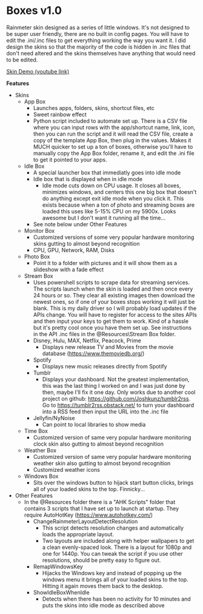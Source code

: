 # Boxes v1.0
Rainmeter skin designed as a series of little windows. It's not designed to be super user friendly, there are no built in config pages. You will have to edit the .ini/.inc files to get everything working the way you want it. I did design the skins so that the majority of the code is hidden in .inc files that don't need altered and the skins themselves have anything that would need to be edited.

[Skin Demo (youtube link)](https://youtu.be/Iwiw4Z1JzJo)

**Features**
- Skins
  - App Box
    - Launches apps, folders, skins, shortcut files, etc
    - Sweet rainbow effect
    - Python script included to automate set up. There is a CSV file where you can input rows with the app/shortcut name, link, icon, then you can run the script and it will read the CSV file, create a copy of the template App Box, then plug in the values. Makes it MUCH quicker to set up a ton of boxes, otherwise you'll have to manually copy the App Box folder, rename it, and edit the .ini file to get it pointed to your apps.
  - Idle Box
    - A special launcher box that immediatly goes into idle mode
    - Idle box that is displayed when in idle mode
      - Idle mode cuts down on CPU usage. It closes all boxes, minimizes windows, and centers this one big box that doesn't do anything except exit idle mode when you click it. This exists because when a ton of photo and streaming boxes are loaded this uses like 5-15% CPU on my 5900x. Looks awesome but I don't want it running all the time...
    - See note below under Other Features
  - Monitor Box
    - Customized versions of some very popular hardware monitoring skins gutting to almost beyond recognition
    - CPU, GPU, Network, RAM, Disks
  - Photo Box
    - Point it to a folder with pictures and it will show them as a slideshow with a fade effect
  - Stream Box
    - Uses powershell scripts to scrape data for streaming services. The scripts launch when the skin is loaded and then once every 24 hours or so. They clear all existing images then download the newest ones, so if one of your boxes stops working it will just be blank. This is my daily driver so I will probably load updates if the APIs change. You will have to register for access to the sites APIs and then input your keys to get them to work. Kind of a hassle but it's pretty cool once you have them set up. See instructions in the API .inc files in the @Resources\Stream Box folder.
    - Disney, Hulu, MAX, Netflix, Peacock, Prime
      - Displays new release TV and Movies from the movie database (https://www.themoviedb.org/)
    - Spotify
      - Displays new music releases directly from Spotify
    - Tumblr
      - Displays your dashboard. Not the greatest implementation, this was the last thing I worked on and I was just done by then, maybe I'll fix it one day. Only works due to another cool project on github: https://github.com/Joshkunz/tumblr2rss. Go to https://tumblr2rss.obstack.net/ to turn your dashboard into a RSS feed then input the URL into the .inc file
    - Jellyfin/NyNoise
      - Can point to local libraries to show media  
  - Time Box
    - Customized version of same very popular hardware monitoring clock skin also gutting to almost beyond recognition
  - Weather Box
    - Customized version of same very popular hardware monitoring weather skin also gutting to almost beyond recognition
    - Customized weather icons
  - Windows Box
    - Sits over the windows button to hijack start button clicks,  brings all of your loaded skins to the top. Finnicky...
- Other Features
  - In the @Resources folder there is a "AHK Scripts" folder that contains 3 scripts that I have set up to launch at startup. They require AutoHotKey (https://www.autohotkey.com/)
    - ChangeRainmeterLayoutDetectResolution
      - This script detects resolution changes and automatically loads the appropriate layout.
      - Two layouts are included along with helper wallpapers to get a clean evenly-spaced look. There is a layout for 1080p and one for 1440p. You can tweak the script if you use other resolutions, should be pretty easy to figure out.
    - RemapWindowsKey
      - Hijacks the Windows key and instead of popping up the windows menu it brings all of your loaded skins to the top. Hitting it again moves them back to the desktop.
    - ShowIdleBoxWhenIdle
      - Detects when there has been no activity for 10 minutes and puts the skins into idle mode as described above
